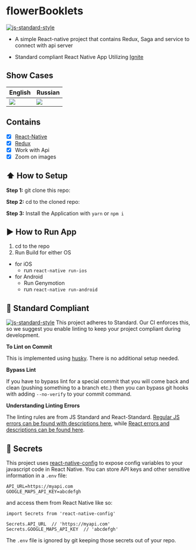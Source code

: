 #  flowerBooklets
[![js-standard-style](https://img.shields.io/badge/code%20style-standard-brightgreen.svg?style=flat)](http://standardjs.com/)

* A simple React-native project that contains Redux, Saga and service to connect with api server

* Standard compliant React Native App Utilizing [Ignite](https://github.com/infinitered/ignite)

## Show Cases
| English | Russian |
| --------|---------|
|![](https://github.com/Den368/flowerBooklets/blob/master/assets/anim1.gif?raw=true)|![](https://github.com/Den368/flowerBooklets/blob/master/assets/anim2.gif?raw=true)|

## Contains

- [x] [React-Native](https://facebook.github.io/react-native/)
- [x] [Redux](https://github.com/reactjs/redux)
- [x] Work with Api
- [x] Zoom on images

## :arrow_up: How to Setup

**Step 1:** git clone this repo:

**Step 2:** cd to the cloned repo:

**Step 3:** Install the Application with `yarn` or `npm i`


## :arrow_forward: How to Run App

1. cd to the repo
2. Run Build for either OS
  * for iOS
    * run `react-native run-ios`
  * for Android
    * Run Genymotion
    * run `react-native run-android`

## :no_entry_sign: Standard Compliant

[![js-standard-style](https://cdn.rawgit.com/feross/standard/master/badge.svg)](https://github.com/feross/standard)
This project adheres to Standard.  Our CI enforces this, so we suggest you enable linting to keep your project compliant during development.

**To Lint on Commit**

This is implemented using [husky](https://github.com/typicode/husky). There is no additional setup needed.

**Bypass Lint**

If you have to bypass lint for a special commit that you will come back and clean (pushing something to a branch etc.) then you can bypass git hooks with adding `--no-verify` to your commit command.

**Understanding Linting Errors**

The linting rules are from JS Standard and React-Standard.  [Regular JS errors can be found with descriptions here](http://eslint.org/docs/rules/), while [React errors and descriptions can be found here](https://github.com/yannickcr/eslint-plugin-react).

## :closed_lock_with_key: Secrets

This project uses [react-native-config](https://github.com/luggit/react-native-config) to expose config variables to your javascript code in React Native. You can store API keys
and other sensitive information in a `.env` file:

```
API_URL=https://myapi.com
GOOGLE_MAPS_API_KEY=abcdefgh
```

and access them from React Native like so:

```
import Secrets from 'react-native-config'

Secrets.API_URL  // 'https://myapi.com'
Secrets.GOOGLE_MAPS_API_KEY  // 'abcdefgh'
```

The `.env` file is ignored by git keeping those secrets out of your repo.

